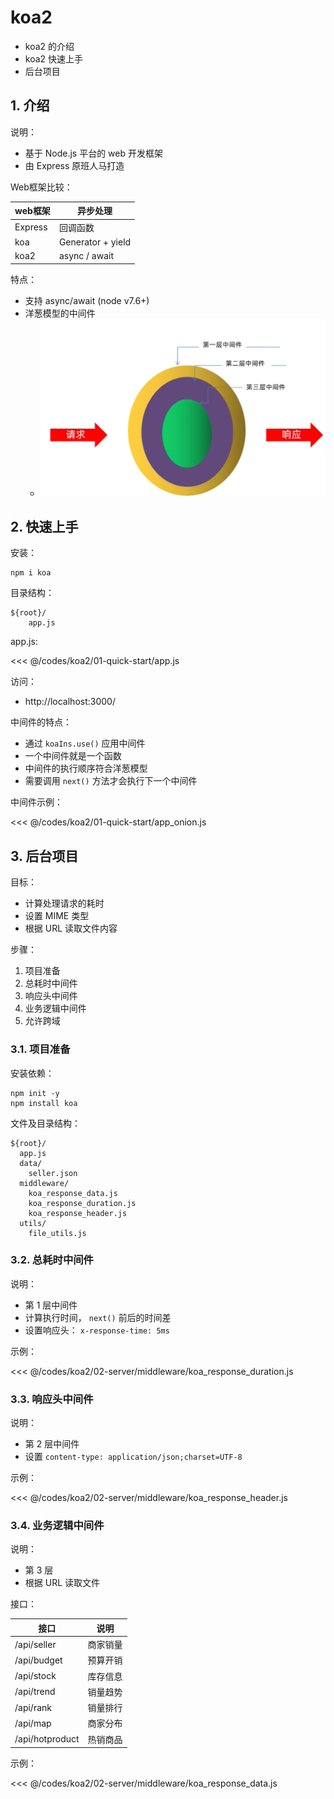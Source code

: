 # koa2

* koa2 的介绍
* koa2 快速上手
* 后台项目

## 1. 介绍

说明：

* 基于 Node.js 平台的 web 开发框架
* 由 Express 原班人马打造

Web框架比较：

| web框架   | 异步处理              |
|---------|-------------------|
| Express | 回调函数              |
| koa     | Generator + yield |
| koa2    | async / await     |

特点：

* 支持 async/await (node v7.6+)
* 洋葱模型的中间件
  * ![koa2_middleware](../_images/koa2_middleware.png)

## 2. 快速上手

安装：

```shell
npm i koa
```

目录结构：

```text
${root}/
    app.js
```

app.js:

<<< @/codes/koa2/01-quick-start/app.js

访问： 

* http://localhost:3000/

中间件的特点：

* 通过 `koaIns.use()` 应用中间件
* 一个中间件就是一个函数
* 中间件的执行顺序符合洋葱模型
* 需要调用 `next()` 方法才会执行下一个中间件

中间件示例：

<<< @/codes/koa2/01-quick-start/app_onion.js

## 3. 后台项目

目标：

* 计算处理请求的耗时
* 设置 MIME 类型
* 根据 URL 读取文件内容

步骤：

1. 项目准备
2. 总耗时中间件
3. 响应头中间件
4. 业务逻辑中间件
5. 允许跨域

### 3.1. 项目准备

安装依赖：
  
```shell
npm init -y
npm install koa
```
 
文件及目录结构：

```text
${root}/
  app.js
  data/
    seller.json
  middleware/
    koa_response_data.js
    koa_response_duration.js
    koa_response_header.js
  utils/
    file_utils.js
```

### 3.2. 总耗时中间件

说明：

* 第 1 层中间件
* 计算执行时间， `next()` 前后的时间差
* 设置响应头： `x-response-time: 5ms`

示例：

<<< @/codes/koa2/02-server/middleware/koa_response_duration.js

### 3.3. 响应头中间件

说明：

* 第 2 层中间件
* 设置 `content-type: application/json;charset=UTF-8`

示例：

<<< @/codes/koa2/02-server/middleware/koa_response_header.js

### 3.4. 业务逻辑中间件

说明：

* 第 3 层
* 根据 URL 读取文件

接口：

| 接口              | 说明   |
|-----------------|------|
| /api/seller     | 商家销量 |
| /api/budget     | 预算开销 |
| /api/stock      | 库存信息 |
| /api/trend      | 销量趋势 |
| /api/rank       | 销量排行 |
| /api/map        | 商家分布 |
| /api/hotproduct | 热销商品 |

示例：

<<< @/codes/koa2/02-server/middleware/koa_response_data.js


